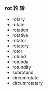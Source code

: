 ### rot  轮 转

- rotary
- rotate
- rotation
- rotative
- rotator
- rotatory
- rotor
- rotund
- rotunda
- rotundity
- subrotund
- circumrotate
- circumrotatary
